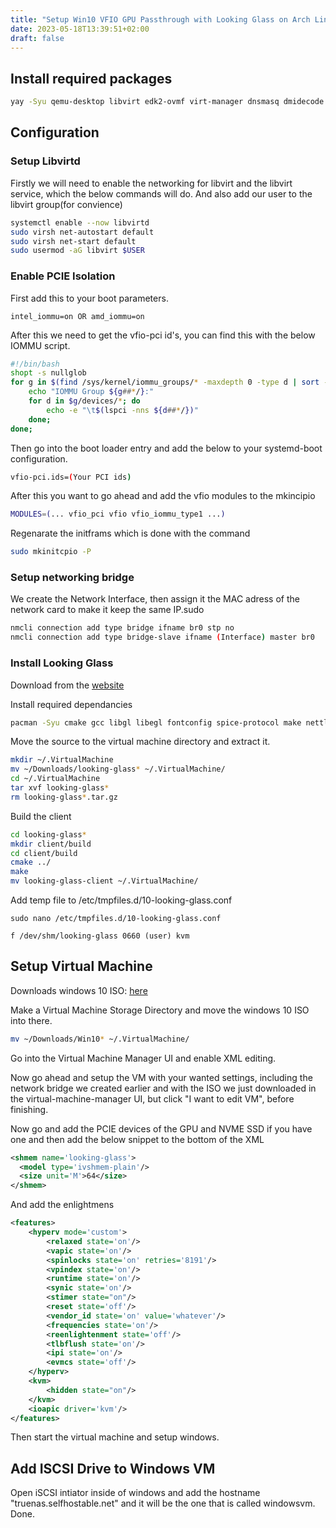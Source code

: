 ```yaml
---
title: "Setup Win10 VFIO GPU Passthrough with Looking Glass on Arch Linux"
date: 2023-05-18T13:39:51+02:00
draft: false
---
```


## Install required packages

```bash
yay -Syu qemu-desktop libvirt edk2-ovmf virt-manager dnsmasq dmidecode bridge-utils spice-protocol libsamplerate
```

## Configuration

### Setup Libvirtd
Firstly we will need to enable the networking for libvirt and the libvirt service, which the below commands will do. And also add our user to the libvirt group(for convience)
```bash
systemctl enable --now libvirtd
sudo virsh net-autostart default
sudo virsh net-start default
sudo usermod -aG libvirt $USER
```

### Enable PCIE Isolation

First add this to your boot parameters.
```
intel_iommu=on OR amd_iommu=on
```

After this we need to get the vfio-pci id's, you can find this with the below IOMMU script.
```bash
#!/bin/bash
shopt -s nullglob
for g in $(find /sys/kernel/iommu_groups/* -maxdepth 0 -type d | sort -V); do
    echo "IOMMU Group ${g##*/}:"
    for d in $g/devices/*; do
        echo -e "\t$(lspci -nns ${d##*/})"
    done;
done;
```

Then go into the boot loader entry and add the below to your systemd-boot configuration.
```bash
vfio-pci.ids=(Your PCI ids)
```

After this you want to go ahead and add the vfio modules to the mkincipio
```bash
MODULES=(... vfio_pci vfio vfio_iommu_type1 ...)
```

Regenarate the initframs which is done with the command 
```bash
sudo mkinitcpio -P
```

### Setup networking bridge
We create the Network Interface, then assign it the MAC adress of the network card to make it keep the same IP.sudo 

```bash
nmcli connection add type bridge ifname br0 stp no
nmcli connection add type bridge-slave ifname (Interface) master br0
```

### Install Looking Glass

Download from the [website](https://looking-glass.io/downloads)

Install required dependancies

```bash
pacman -Syu cmake gcc libgl libegl fontconfig spice-protocol make nettle pkgconf binutils libxi libxinerama libxss libxcursor libxpresent libxkbcommon wayland-protocols ttf-dejavu libsamplerate
```

Move the source to the virtual machine directory and extract it.
```bash
mkdir ~/.VirtualMachine
mv ~/Downloads/looking-glass* ~/.VirtualMachine/
cd ~/.VirtualMachine
tar xvf looking-glass*
rm looking-glass*.tar.gz
```

Build the client
```bash
cd looking-glass*
mkdir client/build
cd client/build
cmake ../
make
mv looking-glass-client ~/.VirtualMachine/
```


Add temp file to /etc/tmpfiles.d/10-looking-glass.conf

```
sudo nano /etc/tmpfiles.d/10-looking-glass.conf

f /dev/shm/looking-glass 0660 (user) kvm
```

## Setup Virtual Machine

Downloads windows 10 ISO: [here](https://www.microsoft.com/en-us/software-download/windows10ISO)

Make a Virtual Machine Storage Directory and move the windows 10 ISO into there.

```bash
mv ~/Downloads/Win10* ~/.VirtualMachine/
```

Go into the Virtual Machine Manager UI and enable XML editing.

Now go ahead and setup the VM with your wanted settings, including the network bridge we created earlier and with the ISO we just downloaded in the virtual-machine-manager UI, but click "I want to edit VM", before finishing.

Now go and add the PCIE devices of the GPU and NVME SSD if you have one and then add the below snippet to the bottom of the XML
```xml
<shmem name='looking-glass'>
  <model type='ivshmem-plain'/>
  <size unit='M'>64</size>
</shmem>
```

And add the enlightmens
```xml
<features> 
	<hyperv mode='custom'> 
		<relaxed state='on'/>
		<vapic state='on'/>
		<spinlocks state='on' retries='8191'/>
		<vpindex state='on'/>
		<runtime state='on'/>
		<synic state='on'/>
		<stimer state="on"/>
		<reset state='off'/>
		<vendor_id state='on' value='whatever'/>
		<frequencies state='on'/>
		<reenlightenment state='off'/> 
		<tlbflush state='on'/>
		<ipi state='on'/>
		<evmcs state='off'/>
	</hyperv> 
	<kvm> 
		<hidden state="on"/>
	</kvm>
	<ioapic driver='kvm'/>
</features>
```
Then start the virtual machine and setup windows.

## Add ISCSI Drive to Windows VM

Open iSCSI intiator inside of windows and add the hostname "truenas.selfhostable.net" and it will be the one that is called windowsvm. Done.





